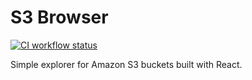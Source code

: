 # S3 Browser

[![CI workflow status](https://github.com/tlinhart/s3-browser/actions/workflows/ci.yml/badge.svg)](https://github.com/tlinhart/s3-browser/actions)

Simple explorer for Amazon S3 buckets built with React.

